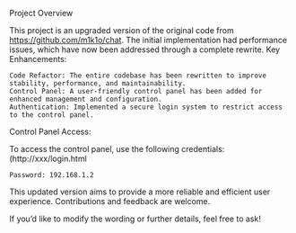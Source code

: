 Project Overview

This project is an upgraded version of the original code from https://github.com/m1k1o/chat. The initial implementation had performance issues, which have now been addressed through a complete rewrite.
Key Enhancements:

    Code Refactor: The entire codebase has been rewritten to improve stability, performance, and maintainability.
    Control Panel: A user-friendly control panel has been added for enhanced management and configuration.
    Authentication: Implemented a secure login system to restrict access to the control panel.

Control Panel Access:

To access the control panel, use the following credentials:(http://xxx/login.html

    Password: 192.168.1.2

This updated version aims to provide a more reliable and efficient user experience. Contributions and feedback are welcome.

If you’d like to modify the wording or further details, feel free to ask!
